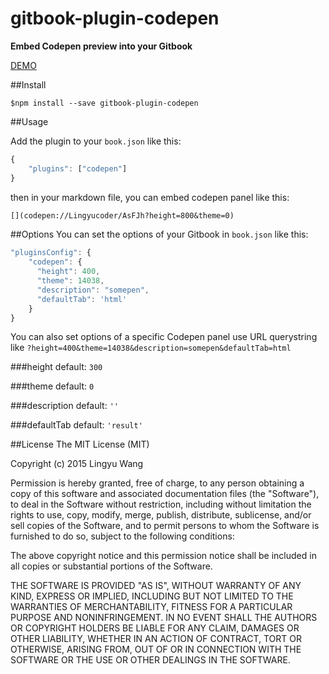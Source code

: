 gitbook-plugin-codepen
===

**Embed Codepen preview into your Gitbook**

[DEMO](http://read.lingyu.wang/)

##Install

```shell
$npm install --save gitbook-plugin-codepen
```

##Usage

Add the plugin to your `book.json` like this: 

```javascript
{
    "plugins": ["codepen"]
}
```

then in your markdown file, you can embed codepen panel like this:


```markdown
[](codepen://Lingyucoder/AsFJh?height=800&theme=0)
```

##Options
You can set the options of your Gitbook in `book.json` like this: 

```javascript
"pluginsConfig": {
    "codepen": {
      "height": 400,
      "theme": 14038,
      "description": "somepen",
      "defaultTab": 'html'
    }
}
```

You can also set options of a specific Codepen panel use URL querystring like `?height=400&theme=14038&description=somepen&defaultTab=html`

###height
default: `300`

###theme
default: `0`

###description
default: `''`

###defaultTab
default: `'result'`

##License
The MIT License (MIT)

Copyright (c) 2015 Lingyu Wang

Permission is hereby granted, free of charge, to any person obtaining a copy
of this software and associated documentation files (the "Software"), to deal
in the Software without restriction, including without limitation the rights
to use, copy, modify, merge, publish, distribute, sublicense, and/or sell
copies of the Software, and to permit persons to whom the Software is
furnished to do so, subject to the following conditions:

The above copyright notice and this permission notice shall be included in all
copies or substantial portions of the Software.

THE SOFTWARE IS PROVIDED "AS IS", WITHOUT WARRANTY OF ANY KIND, EXPRESS OR
IMPLIED, INCLUDING BUT NOT LIMITED TO THE WARRANTIES OF MERCHANTABILITY,
FITNESS FOR A PARTICULAR PURPOSE AND NONINFRINGEMENT. IN NO EVENT SHALL THE
AUTHORS OR COPYRIGHT HOLDERS BE LIABLE FOR ANY CLAIM, DAMAGES OR OTHER
LIABILITY, WHETHER IN AN ACTION OF CONTRACT, TORT OR OTHERWISE, ARISING FROM,
OUT OF OR IN CONNECTION WITH THE SOFTWARE OR THE USE OR OTHER DEALINGS IN THE
SOFTWARE.


